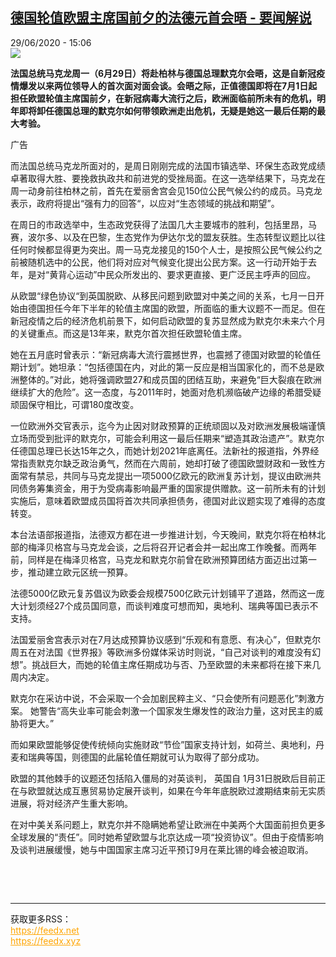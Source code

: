 <!--1593438913000-->
[德国轮值欧盟主席国前夕的法德元首会晤 - 要闻解说](http://www.rfi.fr//cn/%E6%AC%A7%E6%B4%B2/20200629-%E5%BE%B7%E5%9B%BD%E8%BD%AE%E5%80%BC%E6%AC%A7%E7%9B%9F%E4%B8%BB%E5%B8%AD%E5%9B%BD%E5%89%8D%E5%A4%95%E7%9A%84%E6%B3%95%E5%BE%B7%E5%85%83%E9%A6%96%E4%BC%9A%E6%99%A4)
------

<div>29/06/2020 - 15:06</div><img src="https://s.rfi.fr/media/display/290edb52-99b5-11ea-8863-005056bf18d4/w:310/p:16x9/2020-05-18t154356z_1845862400_rc23rg9e9te9_rtrmadp_3_france-germany_0.jpg"><p><strong>法国总统马克龙周一（6月29日）将赴柏林与德国总理默克尔会晤，这是自新冠疫情爆发以来两位领导人的首次面对面会谈。会晤之际，正值德国即将在7月1日起担任欧盟轮值主席国前夕，在新冠病毒大流行之后，欧洲面临前所未有的危机，明年即将卸任德国总理的默克尔如何带领欧洲走出危机，无疑是她这一最后任期的最大考验。</strong></p><div class="t-content__body u-clearfix"><div class="m-interstitial"><div class="m-interstitial__ad"><divclass="m-block-ad "data-tms-ad-type="box"data-tms-ad-status="idle"data-tms-ad-pos="1"><div class="m-block-ad__label">广告</div><div class="m-block-ad__content"></div></div></div></div><p>而法国总统马克龙所面对的，是周日刚刚完成的法国市镇选举、环保生态政党成绩卓著取得大胜、要挽救执政共和前进党的受挫局面。在这一选举结果下，马克龙在周一动身前往柏林之前，首先在爱丽舍宫会见150位公民气候公约的成员。马克龙表示，政府将提出“强有力的回答“，以应对“生态领域的挑战和期望”。</p><p>在周日的市政选举中，生态政党获得了法国几大主要城市的胜利，包括里昂，马赛，波尔多、以及在巴黎，生态党作为伊达尔戈的盟友获胜。生态转型议题比以往任何时候都显得更为突出。周一马克龙接见的150个人士，是按照公民气候公约之前被随机选中的公民，他们将对应对气候变化提出公民方案。这一行动开始于去年，是对“黄背心运动”中民众所发出的、要求更直接、更广泛民主呼声的回应。</p><p>从欧盟“绿色协议“到英国脱欧、从移民问题到欧盟对中美之间的关系，七月一日开始由德国担任今年下半年的轮值主席国的欧盟，所面临的重大议题不一而足。但在新冠疫情之后的经济危机前景下，如何启动欧盟的复苏显然成为默克尔未来六个月的关键重点。而这是13年来，默克尔首次担任欧盟轮值主席。</p><p>她在五月底时曾表示：“新冠病毒大流行震撼世界，也震撼了德国对欧盟的轮值任期计划”。她坦承：“包括德国在内，对此的第一反应是相当国家化的，而不总是欧洲整体的。”对此，她将强调欧盟27和成员国的团结互助，来避免“巨大裂痕在欧洲继续扩大的危险”。这一态度，与2011年时，她面对危机濒临破产边缘的希腊受疑顽固保守相比，可谓180度改变。</p><p>一位欧洲外交官表示，迄今为止因对财政预算的正统顽固以及对欧洲发展极端谨慎立场而受到批评的默克尔，可能会利用这一最后任期来“塑造其政治遗产”。默克尔任德国总理已长达15年之久，而她计划2021年底离任。法新社的报道指，外界经常指责默克尔缺乏政治勇气，然而在六周前，她却打破了德国欧盟财政和一致性方面常有禁忌，共同与马克龙提出一项5000亿欧元的欧洲复苏计划，提议由欧洲共同债务筹集资金，用于为受病毒影响最严重的国家提供赠款。这一前所未有的计划实施后，意味着欧盟成员国将首次共同承担债务，德国对此议题实现了难得的态度转变。</p><p>本台法语部报道指，法德双方都在进一步推进计划，今天晚间，默克尔将在柏林北部的梅泽贝格宫与马克龙会谈，之后将召开记者会并一起出席工作晚餐。而两年前，同样是在梅泽贝格宫，马克龙和默克尔前曾在欧洲预算团结方面迈出过第一步，推动建立欧元区统一预算。</p><p>法德5000亿欧元复苏倡议为欧委会规模7500亿欧元计划铺平了道路，然而这一庞大计划须经27个成员国同意，而谈判难度可想而知，奥地利、瑞典等国已表示不支持。</p><p>法国爱丽舍宫表示对在7月达成预算协议感到“乐观和有意愿、有决心”，但默克尔周五在对法国《世界报》等欧洲多份媒体采访时则说，“自己对谈判的难度没有幻想”。挑战巨大，而她的轮值主席任期成功与否、乃至欧盟的未来都将在接下来几周内决定。</p><p>默克尔在采访中说，不会采取一个会加剧民粹主义、“只会使所有问题恶化”刺激方案。 她警告“高失业率可能会刺激一个国家发生爆发性的政治力量，这对民主的威胁将更大。”</p><p>而如果欧盟能够促使传统倾向实施财政“节俭”国家支持计划，如荷兰、奥地利，丹麦和瑞典等国，则德国的此届轮值任期就可认为取得了部分成功。</p><p>欧盟的其他棘手的议题还包括陷入僵局的对英谈判， 英国自 1月31日脱欧后目前正在与欧盟就达成互惠贸易协定展开谈判，如果在今年年底脱欧过渡期结束前无实质进展，将对经济产生重大影响。</p><p>在对中美关系问题上，默克尔并不隐瞒她希望让欧洲在中美两个大国面前担负更多全球发展的“责任”。同时她希望欧盟与北京达成一项“投资协议”。但由于疫情影响及谈判进展缓慢，她与中国国家主席习近平预订9月在莱比锡的峰会被迫取消。</p><p> </p><div class="o-self-promo o-self-promo--nl o-self-promo--hidden" data-selfpromo-newsletter></div><div class="o-self-promo o-self-promo--app o-self-promo--hidden" data-selfpromo-app></div></div><br><hr><div>获取更多RSS：<br><a href="https://feedx.net" style="color:orange" target="_blank">https://feedx.net</a> <br><a href="https://feedx.xyz" style="color:orange" target="_blank">https://feedx.xyz</a><br></div>
